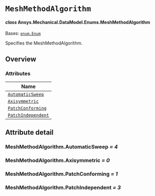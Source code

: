 # `MeshMethodAlgorithm`

<a id="ansys.mechanical.stubs.v242.Ansys.Mechanical.DataModel.Enums.MeshMethodAlgorithm"></a>

#### *class* Ansys.Mechanical.DataModel.Enums.MeshMethodAlgorithm

Bases: [`enum.Enum`](https://docs.python.org/3/library/enum.html#enum.Enum)

Specifies the MeshMethodAlgorithm.

<!-- !! processed by numpydoc !! -->

<a id="overview"></a>

## Overview

### Attributes

| Name |
| ---------------------------------------------------------------------------------------------------------------------------------------- |
| [`AutomaticSweep`](#MeshMethodAlgorithm.AutomaticSweep) |
| [`Axisymmetric`](#MeshMethodAlgorithm.Axisymmetric) |
| [`PatchConforming`](#MeshMethodAlgorithm.PatchConforming) |
| [`PatchIndependent`](#MeshMethodAlgorithm.PatchIndependent) |

<a id="attribute-detail"></a>

## Attribute detail

<a id="MeshMethodAlgorithm.AutomaticSweep"></a>

### MeshMethodAlgorithm.AutomaticSweep *= 4*

<a id="MeshMethodAlgorithm.Axisymmetric"></a>

### MeshMethodAlgorithm.Axisymmetric *= 0*

<a id="MeshMethodAlgorithm.PatchConforming"></a>

### MeshMethodAlgorithm.PatchConforming *= 1*

<a id="MeshMethodAlgorithm.PatchIndependent"></a>

### MeshMethodAlgorithm.PatchIndependent *= 3*


